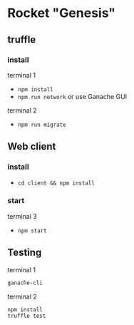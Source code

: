 # Rocket "Genesis"

## truffle

### install

terminal 1

- `npm install`
- `npm run network` or use Ganache GUI

terminal 2

- `npm run migrate`

## Web client

### install

- `cd client && npm install`

### start

terminal 3

- `npm start`

## Testing

terminal 1

```bash
ganache-cli
```

terminal 2

```bash
npm install
truffle test
```
